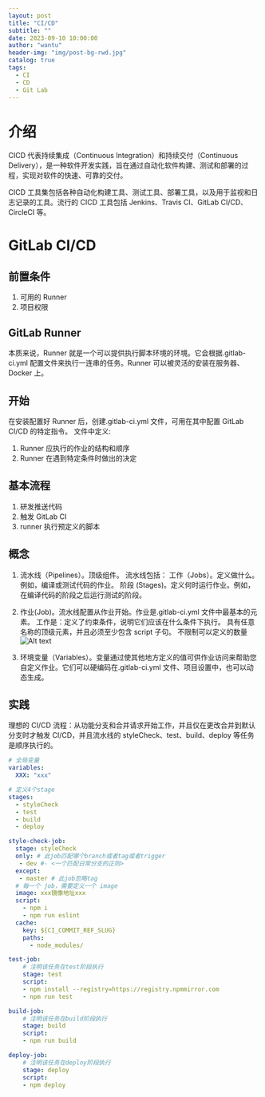 ```yaml
---
layout: post
title: "CI/CD"
subtitle: ""
date: 2023-09-10 10:00:00
author: "wantu"
header-img: "img/post-bg-rwd.jpg"
catalog: true
tags:
  - CI
  - CD
  - Git Lab
---
```


# 介绍

CICD 代表持续集成（Continuous Integration）和持续交付（Continuous Delivery），是一种软件开发实践，旨在通过自动化软件构建、测试和部署的过程，实现对软件的快速、可靠的交付。

CICD 工具集包括各种自动化构建工具、测试工具、部署工具，以及用于监视和日志记录的工具。流行的 CICD 工具包括 Jenkins、Travis CI、GitLab CI/CD、CircleCI 等。

# GitLab CI/CD

## 前置条件

1. 可用的 Runner
2. 项目权限

## GitLab Runner

本质来说，Runner 就是一个可以提供执行脚本环境的环境。它会根据.gitlab-ci.yml 配置文件来执行一连串的任务。Runner 可以被灵活的安装在服务器、Docker 上。

## 开始

在安装配置好 Runner 后，创建.gitlab-ci.yml 文件，可用在其中配置 GitLab CI/CD 的特定指令。
文件中定义:

1. Runner 应执行的作业的结构和顺序
2. Runner 在遇到特定条件时做出的决定

## 基本流程

1. 研发推送代码
2. 触发 GitLab CI
3. runner 执行预定义的脚本

## 概念

1. 流水线（Pipelines）。顶级组件。
   流水线包括：
   工作（Jobs）。定义做什么。例如，编译或测试代码的作业。
   阶段 (Stages)。定义何时运行作业。例如，在编译代码的阶段之后运行测试的阶段。

2. 作业(Job)。流水线配置从作业开始。作业是.gitlab-ci.yml 文件中最基本的元素。
   工作是：定义了约束条件，说明它们应该在什么条件下执行。
   具有任意名称的顶级元素，并且必须至少包含 script 子句。
   不限制可以定义的数量
   ![Alt text](/img/20231122_cicdno1.png)
3. 环境变量（Variables）。变量通过使其他地方定义的值可供作业访问来帮助您自定义作业。它们可以硬编码在.gitlab-ci.yml 文件、项目设置中，也可以动态生成。

## 实践

理想的 CI/CD 流程：从功能分支和合并请求开始工作，并且仅在更改合并到默认分支时才触发 CI/CD，并且流水线的 styleCheck、test、build、deploy 等任务是顺序执行的。

```yml
# 全局变量
variables:
  XXX: "xxx"

# 定义4个stage
stages:
  - styleCheck
  - test
  - build
  - deploy

style-check-job:
  stage: styleCheck
  only: # 此job匹配哪个branch或者tag或者trigger
   - dev #- <一个匹配日常分支的正则>
  except:
   - master # 此job忽略tag
  # 每一个 job，需要定义一个 image
  image: xxx镜像地址xxx
  script:
    - npm i
    - npm run eslint
  cache:
    key: ${CI_COMMIT_REF_SLUG}
    paths:
      - node_modules/

test-job:
	# 注明该任务在test阶段执行
	stage: test
	script:
  	- npm install --registry=https://registry.npmmirror.com
  	- npm run test

build-job:
	# 注明该任务在build阶段执行
	stage: build
	script:
  	- npm run build

deploy-job:
	# 注明该任务在deploy阶段执行
	stage: deploy
	script:
  	- npm deploy
```
